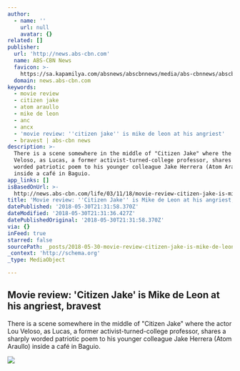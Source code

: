 ```yaml
---
author:
  - name: ''
    url: null
    avatar: {}
related: []
publisher:
  url: 'http://news.abs-cbn.com'
  name: ABS-CBN News
  favicon: >-
    https://sa.kapamilya.com/absnews/abscbnnews/media/abs-cbnnews/abscbnmaster/newsfavicon.png
  domain: news.abs-cbn.com
keywords:
  - movie review
  - citizen jake
  - atom araullo
  - mike de leon
  - anc
  - ancx
  - 'movie review: ''citizen jake'' is mike de leon at his angriest'
  - bravest | abs-cbn news
description: >-
  There is a scene somewhere in the middle of "Citizen Jake" where the actor Lou
  Veloso, as Lucas, a former activist-turned-college professor, shares a sharply
  worded patriotic poem to his younger colleague Jake Herrera (Atom Araullo)
  inside a café in Baguio.
app_links: []
isBasedOnUrl: >-
  http://news.abs-cbn.com/life/03/11/18/movie-review-citizen-jake-is-mike-de-leon-at-his-angriest-bravest
title: 'Movie review: ''Citizen Jake'' is Mike de Leon at his angriest, bravest'
datePublished: '2018-05-30T21:31:58.370Z'
dateModified: '2018-05-30T21:31:36.427Z'
datePublishedOriginal: '2018-05-30T21:31:58.370Z'
via: {}
inFeed: true
starred: false
sourcePath: _posts/2018-05-30-movie-review-citizen-jake-is-mike-de-leon-at-his-angriest.md
_context: 'http://schema.org'
_type: MediaObject

---
```

<article style=""><h1>Movie review: 'Citizen Jake' is Mike de Leon at his angriest, bravest</h1><p>There is a scene somewhere in the middle of "Citizen Jake" where the actor Lou Veloso, as Lucas, a former activist-turned-college professor, shares a sharply worded patriotic poem to his younger colleague Jake Herrera (Atom Araullo) inside a café in Baguio.</p><img src="https://sa.kapamilya.com/absnews/abscbnnews/media/2017/news/10/30/103017_atom.jpg" /></article>